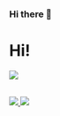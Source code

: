 ### Hi there 👋

<!--
**okiyamafoodservice/okiyamafoodservice** is a ✨ _special_ ✨ repository because its `README.md` (this file) appears on your GitHub profile.

Here are some ideas to get you started:

- 🔭 I’m currently working on ...
- 🌱 I’m currently learning ...
- 👯 I’m looking to collaborate on ...
- 🤔 I’m looking for help with ...
- 💬 Ask me about ...
- 📫 How to reach me: ...
- 😄 Pronouns: ...
- ⚡ Fun fact: ...
-->

<h1>Hi!</h1>

<img src="https://skillicons.dev/icons?i=html,css," /> <br /><br />

<a href="https://github.com/okiyamafoodservice/github-readme-stats">
  <img src="https://github-readme-stats.vercel.app/api?username=okiyamafoodservice&count_private=true&theme=omni" />
</a>

<a href="https://github.com/okiyamafoodservice/github-readme-stats">
  <img src="https://github-readme-stats.vercel.app/api/top-langs/?username=okiyamafoodservice&layout⭐%EF%B8%8F=compact&theme=omni" />
</a>
